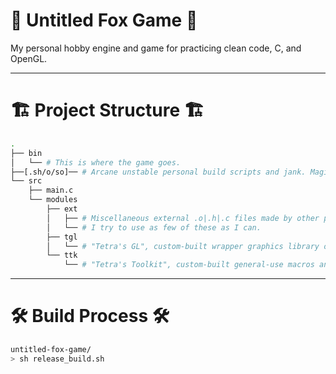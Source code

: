 # 🦊 Untitled Fox Game 🦊

My personal hobby engine and game for practicing clean code, C, and OpenGL.

---

# 🏗️ Project Structure 🏗️
```sh
.
├── bin
│   └── # This is where the game goes.
├──[.sh/o/so]── # Arcane unstable personal build scripts and jank. Magic. Do not touch. 
└── src
    ├── main.c
    └── modules
        ├── ext
        │   ├── # Miscellaneous external .o|.h|.c files made by other people.
        │   └── # I try to use as few of these as I can.
        ├── tgl
        │   └── # "Tetra's GL", custom-built wrapper graphics library over OpenGL and GLFW.
        └── ttk
            └── # "Tetra's Toolkit", custom-built general-use macros and data structures.
```

---

# 🛠️ Build Process 🛠️
```sh
untitled-fox-game/
> sh release_build.sh
```
